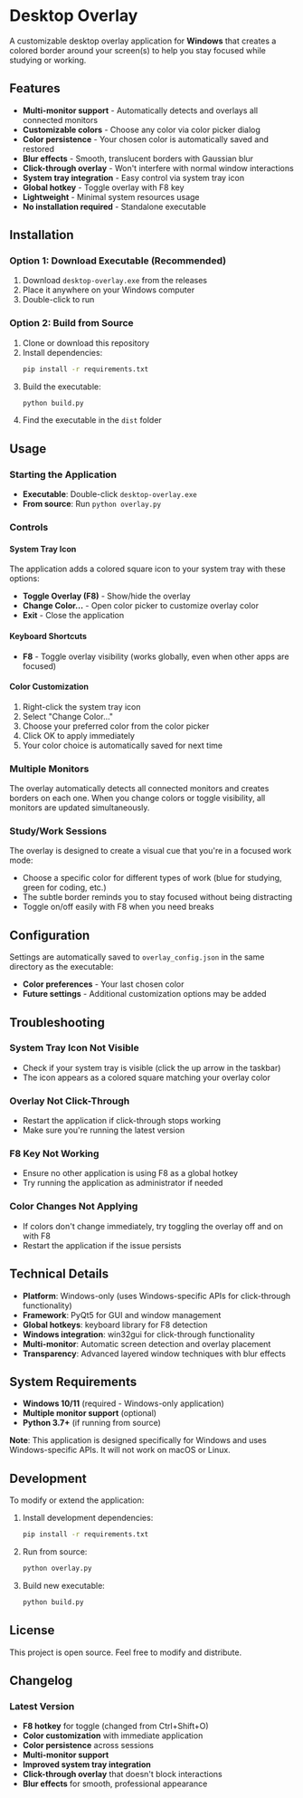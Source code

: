 # Desktop Overlay

A customizable desktop overlay application for **Windows** that creates a colored border around your screen(s) to help you stay focused while studying or working.

## Features

- **Multi-monitor support** - Automatically detects and overlays all connected monitors
- **Customizable colors** - Choose any color via color picker dialog
- **Color persistence** - Your chosen color is automatically saved and restored
- **Blur effects** - Smooth, translucent borders with Gaussian blur
- **Click-through overlay** - Won't interfere with normal window interactions
- **System tray integration** - Easy control via system tray icon
- **Global hotkey** - Toggle overlay with F8 key
- **Lightweight** - Minimal system resources usage
- **No installation required** - Standalone executable

## Installation

### Option 1: Download Executable (Recommended)
1. Download `desktop-overlay.exe` from the releases
2. Place it anywhere on your Windows computer
3. Double-click to run

### Option 2: Build from Source
1. Clone or download this repository
2. Install dependencies:
   ```bash
   pip install -r requirements.txt
   ```
3. Build the executable:
   ```bash
   python build.py
   ```
4. Find the executable in the `dist` folder

## Usage

### Starting the Application
- **Executable**: Double-click `desktop-overlay.exe`
- **From source**: Run `python overlay.py`

### Controls

#### System Tray Icon
The application adds a colored square icon to your system tray with these options:
- **Toggle Overlay (F8)** - Show/hide the overlay
- **Change Color...** - Open color picker to customize overlay color
- **Exit** - Close the application

#### Keyboard Shortcuts
- **F8** - Toggle overlay visibility (works globally, even when other apps are focused)

#### Color Customization
1. Right-click the system tray icon
2. Select "Change Color..."
3. Choose your preferred color from the color picker
4. Click OK to apply immediately
5. Your color choice is automatically saved for next time

### Multiple Monitors
The overlay automatically detects all connected monitors and creates borders on each one. When you change colors or toggle visibility, all monitors are updated simultaneously.

### Study/Work Sessions
The overlay is designed to create a visual cue that you're in a focused work mode:
- Choose a specific color for different types of work (blue for studying, green for coding, etc.)
- The subtle border reminds you to stay focused without being distracting
- Toggle on/off easily with F8 when you need breaks

## Configuration

Settings are automatically saved to `overlay_config.json` in the same directory as the executable:
- **Color preferences** - Your last chosen color
- **Future settings** - Additional customization options may be added

## Troubleshooting

### System Tray Icon Not Visible
- Check if your system tray is visible (click the up arrow in the taskbar)
- The icon appears as a colored square matching your overlay color

### Overlay Not Click-Through
- Restart the application if click-through stops working
- Make sure you're running the latest version

### F8 Key Not Working
- Ensure no other application is using F8 as a global hotkey
- Try running the application as administrator if needed

### Color Changes Not Applying
- If colors don't change immediately, try toggling the overlay off and on with F8
- Restart the application if the issue persists

## Technical Details

- **Platform**: Windows-only (uses Windows-specific APIs for click-through functionality)
- **Framework**: PyQt5 for GUI and window management
- **Global hotkeys**: keyboard library for F8 detection
- **Windows integration**: win32gui for click-through functionality
- **Multi-monitor**: Automatic screen detection and overlay placement
- **Transparency**: Advanced layered window techniques with blur effects

## System Requirements

- **Windows 10/11** (required - Windows-only application)
- **Multiple monitor support** (optional)
- **Python 3.7+** (if running from source)

**Note**: This application is designed specifically for Windows and uses Windows-specific APIs. It will not work on macOS or Linux.

## Development

To modify or extend the application:

1. Install development dependencies:
   ```bash
   pip install -r requirements.txt
   ```

2. Run from source:
   ```bash
   python overlay.py
   ```

3. Build new executable:
   ```bash
   python build.py
   ```

## License

This project is open source. Feel free to modify and distribute.

## Changelog

### Latest Version
- **F8 hotkey** for toggle (changed from Ctrl+Shift+O)
- **Color customization** with immediate application
- **Color persistence** across sessions
- **Multi-monitor support**
- **Improved system tray integration**
- **Click-through overlay** that doesn't block interactions
- **Blur effects** for smooth, professional appearance 